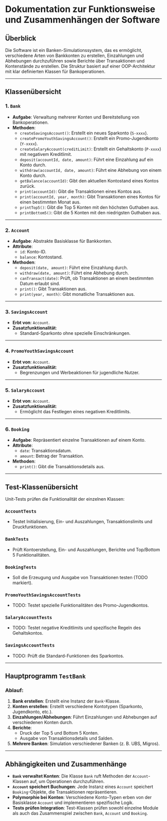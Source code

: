 # Dokumentation zur Funktionsweise und Zusammenhängen der Software

## Überblick
Die Software ist ein Banken-Simulationssystem, das es ermöglicht, verschiedene Arten von Bankkonten zu erstellen, Einzahlungen und Abhebungen durchzuführen sowie Berichte über Transaktionen und Kontenstände zu erstellen. Die Struktur basiert auf einer OOP-Architektur mit klar definierten Klassen für Bankoperationen.

---

## Klassenübersicht

### 1. **`Bank`**
- **Aufgabe**: Verwaltung mehrerer Konten und Bereitstellung von Bankoperationen.
- **Methoden**:
    - `createSavingsAccount()`: Erstellt ein neues Sparkonto (`S-xxxx`).
    - `createPromoYouthSavingsAccount()`: Erstellt ein Promo-Jugendkonto (`Y-xxxx`).
    - `createSalaryAccount(creditLimit)`: Erstellt ein Gehaltskonto (`P-xxxx`) mit negativem Kreditlimit.
    - `deposit(accountId, date, amount)`: Führt eine Einzahlung auf ein Konto durch.
    - `withdraw(accountId, date, amount)`: Führt eine Abhebung von einem Konto durch.
    - `getBalance(accountId)`: Gibt den aktuellen Kontostand eines Kontos zurück.
    - `print(accountId)`: Gibt die Transaktionen eines Kontos aus.
    - `print(accountId, year, month)`: Gibt Transaktionen eines Kontos für einen bestimmten Monat aus.
    - `printTop5()`: Gibt die Top 5 Konten mit den höchsten Guthaben aus.
    - `printBottom5()`: Gibt die 5 Konten mit den niedrigsten Guthaben aus.

---

### 2. **`Account`**
- **Aufgabe**: Abstrakte Basisklasse für Bankkonten.
- **Attribute**:
    - `id`: Konto-ID.
    - `balance`: Kontostand.
- **Methoden**:
    - `deposit(date, amount)`: Führt eine Einzahlung durch.
    - `withdraw(date, amount)`: Führt eine Abhebung durch.
    - `canTransact(date)`: Prüft, ob Transaktionen an einem bestimmten Datum erlaubt sind.
    - `print()`: Gibt Transaktionen aus.
    - `print(year, month)`: Gibt monatliche Transaktionen aus.

---

### 3. **`SavingsAccount`**
- **Erbt von**: `Account`.
- **Zusatzfunktionalität**:
    - Standard-Sparkonto ohne spezielle Einschränkungen.

---

### 4. **`PromoYouthSavingsAccount`**
- **Erbt von**: `Account`.
- **Zusatzfunktionalität**:
    - Begrenzungen und Werbeaktionen für jugendliche Nutzer.

---

### 5. **`SalaryAccount`**
- **Erbt von**: `Account`.
- **Zusatzfunktionalität**:
    - Ermöglicht das Festlegen eines negativen Kreditlimits.

---

### 6. **`Booking`**
- **Aufgabe**: Repräsentiert einzelne Transaktionen auf einem Konto.
- **Attribute**:
    - `date`: Transaktionsdatum.
    - `amount`: Betrag der Transaktion.
- **Methoden**:
    - `print()`: Gibt die Transaktionsdetails aus.

---

## Test-Klassenübersicht
Unit-Tests prüfen die Funktionalität der einzelnen Klassen:

### `AccountTests`
- Testet Initialisierung, Ein- und Auszahlungen, Transaktionslimits und Druckfunktionen.

### `BankTests`
- Prüft Kontoerstellung, Ein- und Auszahlungen, Berichte und Top/Bottom 5 Funktionalitäten.

### `BookingTests`
- Soll die Erzeugung und Ausgabe von Transaktionen testen (TODO markiert).

### `PromoYouthSavingsAccountTests`
- TODO: Testet spezielle Funktionalitäten des Promo-Jugendkontos.

### `SalaryAccountTests`
- TODO: Testet negative Kreditlimits und spezifische Regeln des Gehaltskontos.

### `SavingsAccountTests`
- TODO: Prüft die Standard-Funktionen des Sparkontos.

---

## Hauptprogramm `TestBank`

### **Ablauf**:
1. **Bank erstellen**: Erstellt eine Instanz der `Bank`-Klasse.
2. **Konten erstellen**: Erstellt verschiedene Kontotypen (Sparkonto, Jugendkonto, etc.).
3. **Einzahlungen/Abhebungen**: Führt Einzahlungen und Abhebungen auf verschiedenen Konten durch.
4. **Berichte**:
    - Druck der Top 5 und Bottom 5 Konten.
    - Ausgabe von Transaktionsdetails und Salden.
5. **Mehrere Banken**: Simulation verschiedener Banken (z. B. UBS, Migros).

---

## Abhängigkeiten und Zusammenhänge
- **`Bank` verwaltet Konten**: Die Klasse `Bank` ruft Methoden der `Account`-Klassen auf, um Operationen durchzuführen.
- **`Account` speichert Buchungen**: Jede Instanz eines `Account` speichert `Booking`-Objekte, die Transaktionen repräsentieren.
- **Polymorphie bei Konten**: Verschiedene Konto-Typen erben von der Basisklasse `Account` und implementieren spezifische Logik.
- **Tests prüfen Integration**: Test-Klassen prüfen sowohl einzelne Module als auch das Zusammenspiel zwischen `Bank`, `Account` und `Booking`.
